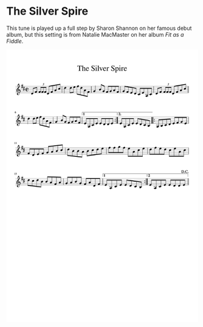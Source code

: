 # The Silver Spire

This tune is played up a full step by Sharon Shannon on her famous debut album, but this setting is from Natalie MacMaster on her album _Fit as a Fiddle_.

![The Silver Spire](The_Silver_Spire-1.png)